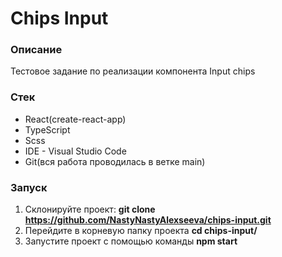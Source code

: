 # Chips Input

### Описание
Тестовое задание по реализации компонента Input chips

### Стек
+ React(create-react-app)
+ TypeScript
+ Scss
+ IDE - Visual Studio Code
+ Git(вся работа проводилась в ветке main)

### Запуск
1. Склонируйте проект: **git clone https://github.com/NastyNastyAlexseeva/chips-input.git**
2. Перейдите в корневую папку проекта **cd chips-input/**
3. Запустите проект с помощью команды **npm start**
